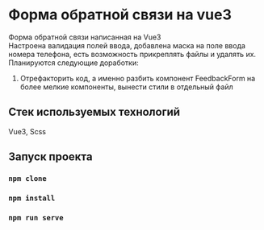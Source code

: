 # Форма обратной связи на vue3  

  
Форма обратной связи написанная на Vue3  
Настроена валидация полей ввода, добавлена маска на поле ввода номера телефона, есть возможность прикреплять файлы и удалять их.  
Планируются следующие доработки:  
1. Отрефакторить код, а именно разбить компонент FeedbackForm на более мелкие компоненты, вынести стили в отдельный файл  
 
## Стек используемых технологий  
Vue3, Scss  

## Запуск проекта

### `npm clone`
### `npm install`
### `npm run serve`

